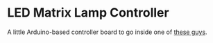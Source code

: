 # LED Matrix Lamp Controller

A little Arduino-based controller board to go inside one of [these guys](https://community.glowforge.com/t/matrix-lamp/45621).
